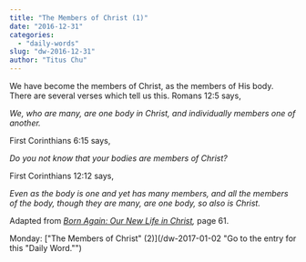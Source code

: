 ```yaml
---
title: "The Members of Christ (1)"
date: "2016-12-31"
categories: 
  - "daily-words"
slug: "dw-2016-12-31"
author: "Titus Chu"
---
```


We have become the members of Christ, as the members of His body. There are several verses which tell us this. Romans 12:5 says,

_We, who are many, are one body in Christ, and individually members one of another._

First Corinthians 6:15 says,

_Do you not know that your bodies are members of Christ?_

First Corinthians 12:12 says,

_Even as the body is one and yet has many members, and all the members of the body, though they are many, are one body, so also is Christ._

Adapted from _[Born Again: Our New Life in Christ](/book-born-again/ "Go to the listing for this book."),_ page 61.

Monday: ["The Members of Christ" (2)](/dw-2017-01-02 "Go to the entry for this "Daily Word."")
